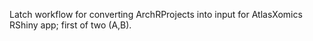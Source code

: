 Latch workflow for converting ArchRProjects into input for AtlasXomics RShiny app; first of two (A,B).
